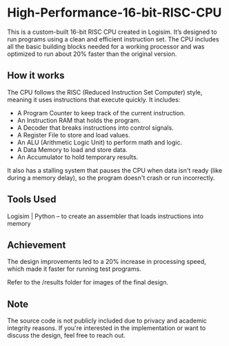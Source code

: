 # High-Performance-16-bit-RISC-CPU  

This is a custom-built 16-bit RISC CPU created in Logisim. It’s designed to run programs using a clean and efficient instruction set. The CPU includes all the basic building blocks needed for a working processor and was optimized to run about 20% faster than the original version.  
## How it works  
The CPU follows the RISC (Reduced Instruction Set Computer) style, meaning it uses instructions that execute quickly. It includes:

- A Program Counter to keep track of the current instruction.  
- An Instruction RAM that holds the program.  
- A Decoder that breaks instructions into control signals.  
- A Register File to store and load values.  
- An ALU (Arithmetic Logic Unit) to perform math and logic.  
- A Data Memory to load and store data.  
- An Accumulator to hold temporary results.

It also has a stalling system that pauses the CPU when data isn't ready (like during a memory delay), so the program doesn't crash or run incorrectly.  

## Tools Used  
Logisim | Python – to create an assembler that loads instructions into memory  

## Achievement  
The design improvements led to a 20% increase in processing speed, which made it faster for running test programs.  
  
Refer to the /results folder for images of the final design.  

## Note  
The source code is not publicly included due to privacy and academic integrity reasons. If you're interested in the implementation or want to discuss the design, feel free to reach out.
